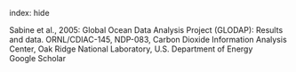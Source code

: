 index: hide

<div class="Citation">

  <div class="Citation-body">
    <div class="Citation-text">Sabine et al., 2005: <span class="Article-bookTitle">Global Ocean Data Analysis Project (GLODAP): Results and data. ORNL/CDIAC-145, NDP-083, </span>Carbon Dioxide Information Analysis Center, Oak Ridge National Laboratory, U.S. Department of Energy</div>
    <div class="Citation-links">
      <div class="CitationLink" data-href="https://scholar.google.com/scholar?q=Global+Ocean+Data+Analysis+Project+%28GLODAP%29%3A+Results+and+data.+ORNL%2FCDIAC-145%2C+NDP-083">
        <div class="CitationLink-icon CitationLink-Scholar"></div>
        <div class="CitationLink-text">Google Scholar</div>
      </div>
    </div>
  </div>
</div>


<div class="Citation-copy">

</div>